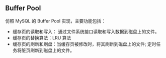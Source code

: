 ## Buffer Pool

仿照 MySQL 的 Buffer Pool 实现，主要功能包括：

- 缓存页的读取和写入： 通过文件系统接口读取和写入数据到磁盘上的文件。
- 缓存页的替换算法：LRU 算法
- 缓存页的刷新和刷盘：当缓存页被修改时，将其刷新到磁盘上的文件; 定时任务将脏页刷新到磁盘上的文件。
